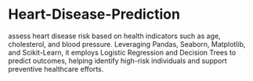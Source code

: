 # Heart-Disease-Prediction
 assess heart disease risk based on health indicators such as age, cholesterol, and blood pressure. Leveraging Pandas, Seaborn, Matplotlib, and Scikit-Learn, it employs Logistic Regression and Decision Trees to predict outcomes, helping identify high-risk individuals and support preventive healthcare efforts.
